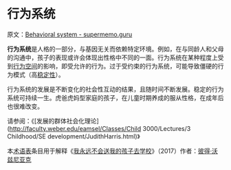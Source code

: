 # 行为系统

原文：[Behavioral system - supermemo.guru](https://supermemo.guru/wiki/Behavioral_system)

**行为系统**是人格的一部分，与基因无关而依赖特定环境。例如，在与同龄人和父母的沟通中，孩子的表现或许会体现出性格中不同的一面。行为系统在某种程度上受到[行为空间](https://supermemo.guru/wiki/Behavioral_space)的影响，即受允许的行为。过于受约束的行为系统，可能导致僵硬的行为模式（高[稳定性](https://supermemo.guru/wiki/Stability)）。

行为系统的发展是不断变化的社会性互动的结果，且随时间不断发展。稳定的行为系统可持续一生。虎爸虎妈型家庭的孩子，在儿童时期养成的服从性格，在成年后也很难改变。

请参阅：《[发展的群体社会化理论](http://faculty.weber.edu/eamsel/Classes/Child 3000/Lectures/3 Childhood/SE development/JudithHarris.html)》

本[术语表](https://supermemo.guru/wiki/Glossary)条目用于解释《[我永远不会送我的孩子去学校](https://supermemo.guru/wiki/Problem_of_Schooling)》（2017）作者：[彼得·沃兹尼亚克](https://supermemo.guru/wiki/Piotr_Wozniak)